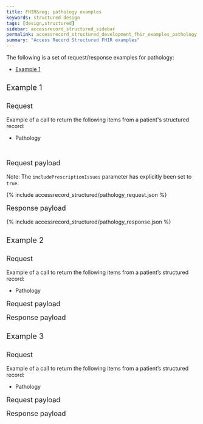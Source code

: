 ```yaml
---
title: FHIR&reg; pathology examples
keywords: structured design
tags: [design,structured]
sidebar: accessrecord_structured_sidebar
permalink: accessrecord_structured_development_fhir_examples_pathology.html
summary: "Access Record Structured FHIR examples"
---
```




The following is a set of request/response examples for pathology:

<ul id="profileTabs" class="nav nav-tabs">
    <li class="active"><a class="noCrossRef" href="#example1" data-toggle="tab">Example 1</a></li>
<!--    <li><a class="noCrossRef" href="#example2" data-toggle="tab">Example 2</a></li>
    <li><a class="noCrossRef" href="#example3" data-toggle="tab">Example 3</a></li> -->
</ul>
  <div class="tab-content">
<div role="tabpanel" class="tab-pane active" id="example1" markdown="1">

<p style="line-height: 2; font-size: 20px">Example 1</p>
<p style="line-height: 1; font-size: 18px">Request</p>

<p>Example of a call to return the following items from a patient's structured record:</p>

<ul>
  <li>Pathology</li>
</ul>

<br>
<p style="line-height: 1; font-size: 18px">Request payload</p>

<p>Note: The <code class="highlighter-rouge">includePrescriptionIssues</code> parameter has explicitly been set to <code class="highlighter-rouge">true</code>.</p>



{% include accessrecord_structured/pathology_request.json %}



<p style="line-height: 1; font-size: 18px">Response payload</p>



{% include accessrecord_structured/pathology_response.json %}



</div>
<div role="tabpanel" class="tab-pane" id="example2">
<p style="line-height: 2; font-size: 20px">Example 2</p>
<p style="line-height: 1; font-size: 18px">Request</p>
<p>Example of a call to return the following items from a patient’s structured record:</p>
<ul>
  <li>Pathology</li>
</ul>
<p style="line-height: 1; font-size: 18px">Request payload</p>
<p style="line-height: 1; font-size: 18px">Response payload</p>



</div>
<div role="tabpanel" class="tab-pane" id="example3">
<p style="line-height: 2; font-size: 20px">Example 3</p>
<p style="line-height: 1; font-size: 18px">Request</p>
<p>Example of a call to return the following items from a patient’s structured record:</p>
<ul>
  <li>Pathology</li>
</ul>
<p style="line-height: 1; font-size: 18px">Request payload</p>
<p style="line-height: 1; font-size: 18px">Response payload</p>


</div>
</div>
